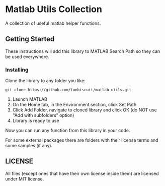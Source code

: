 # Matlab Utils Collection

A collection of useful matlab helper functions.

## Getting Started

These instructions will add this library to MATLAB Search Path so they can be used everywhere.

### Installing

Clone the library to any folder you like:

```
git clone https://github.com/funbiscuit/matlab-utils.git
```

1. Launch MATLAB
2. On the Home tab, in the Environment section, click Set Path
3. Click Add Folder, navigate to cloned library and click OK (do NOT use "Add with subfolders" option)
4. Library is ready to use

Now you can run any function from this library in your code.

For some external packages there are folders with their license terms and some samples (if any).

## LICENSE
All files (except ones that have their own license inside them) are licensed under MIT license.
